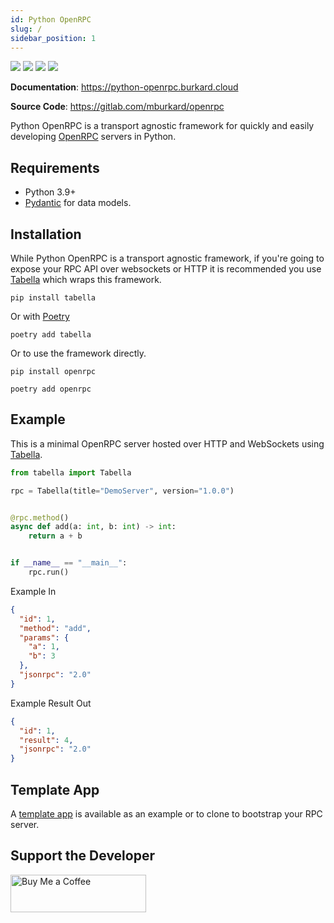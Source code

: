 ```yaml
---
id: Python OpenRPC
slug: /
sidebar_position: 1
---
```


![](https://img.shields.io/badge/License-MIT-blue.svg)
![](https://img.shields.io/badge/code%20style-black-000000.svg)
![](https://img.shields.io/pypi/v/openrpc.svg)
![](https://img.shields.io/badge/coverage-100%25-success)

**Documentation**: https://python-openrpc.burkard.cloud

**Source Code**: https://gitlab.com/mburkard/openrpc

Python OpenRPC is a transport agnostic framework for quickly and easily
developing [OpenRPC](https://open-rpc.org/) servers in Python.

## Requirements

- Python 3.9+
- [Pydantic](https://docs.pydantic.dev/latest/) for data models.

## Installation

While Python OpenRPC is a transport agnostic framework, if you're going to expose your
RPC API over websockets or HTTP it is recommended you
use [Tabella](https://gitlab.com/mburkard/tabella) which wraps this framework.

```shell
pip install tabella
```

Or with [Poetry](https://python-poetry.org/)

```shell
poetry add tabella
```

Or to use the framework directly.

```shell
pip install openrpc
```

```shell
poetry add openrpc
```

## Example

This is a minimal OpenRPC server hosted over HTTP and WebSockets
using [Tabella](https://gitlab.com/mburkard/tabella).

```python
from tabella import Tabella

rpc = Tabella(title="DemoServer", version="1.0.0")


@rpc.method()
async def add(a: int, b: int) -> int:
    return a + b


if __name__ == "__main__":
    rpc.run()
```

Example In

```json
{
  "id": 1,
  "method": "add",
  "params": {
    "a": 1,
    "b": 3
  },
  "jsonrpc": "2.0"
}
```

Example Result Out

```json
{
  "id": 1,
  "result": 4,
  "jsonrpc": "2.0"
}
```

## Template App

A [template app](https://gitlab.com/mburkard/openrpc-app-template) is available as an
example or to clone to bootstrap your RPC server.

## Support the Developer

<a href="https://www.buymeacoffee.com/mburkard" target="_blank">
  <img src="https://cdn.buymeacoffee.com/buttons/v2/default-blue.png" alt="Buy Me a Coffee"
       width="217"
       height="60"/>
</a>
